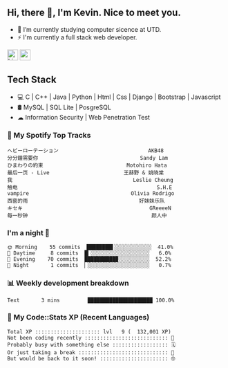 ## Hi, there 👋, I'm Kevin. Nice to meet you.

- 🌱 I’m currently studying computer sicence at UTD.
- ⚡ I'm currently a full stack web developer.

<a href="https://www.linkedin.com/in/kevin12686/"><img alt="LinkedIn" src="https://img.shields.io/badge/linkedin%20-%230077B5.svg?&style=for-the-badge&logo=linkedin&logoColor=white" height=25></a>
<a href="https://www.instagram.com/kevin12686/"><img src="https://img.shields.io/badge/instagram-3f729b?&style=for-the-badge&logo=instagram&logoColor=white" height=25></a>

## Tech Stack

* 💻 C | C++ | Java | Python | Html | Css | Django | Bootstrap | Javascript
* 🛢️ MySQL | SQL Lite | PosgreSQL
* ☁ Information Security | Web Penetration Test

### 🎵 My Spotify Top Tracks

<!-- spotify start -->

```text
ヘビーローテーション                             AKB48
分分鐘需要你                                 Sandy Lam
ひまわりの約束                           Motohiro Hata
最后一页 - Live                        王赫野 & 姚晓棠
我                                       Leslie Cheung
触电                                             S.H.E
vampire                                 Olivia Rodrigo
西窗的雨                                    好妹妹乐队
キセキ                                         GReeeeN
每一秒钟                                        颜人中
```

<!-- spotify end -->

### I'm a night 🦉

<!-- early_bird start -->

```text
🌞 Morning    55 commits  ████████▌░░░░░░░░░░░░  41.0%
🌆 Daytime     8 commits  █▎░░░░░░░░░░░░░░░░░░░   6.0%
🌃 Evening    70 commits  ██████████▉░░░░░░░░░░  52.2%
🌙 Night       1 commits  ▏░░░░░░░░░░░░░░░░░░░░   0.7%
```

<!-- early_bird end -->

### 📊 Weekly development breakdown

<!-- code_time start -->

```text
Text       3 mins         █████████████████████ 100.0%
```

<!-- code_time end -->

### 🧰 My Code::Stats XP (Recent Languages)

<!-- codestats start -->

```text
Total XP ::::::::::::::::::::: lvl   9 (  132,001 XP) 
Not been coding recently ::::::::::::::::::::::::::: 🙈
Probably busy with something else :::::::::::::::::: 🗓
Or just taking a break ::::::::::::::::::::::::::::: 🌴
But would be back to it soon! :::::::::::::::::::::: 🤓
```

<!-- codestats end -->
